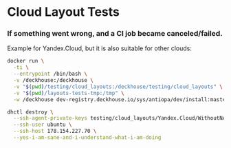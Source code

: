 # Cloud Layout Tests

### If something went wrong, and a CI job became canceled/failed.

Example for Yandex.Cloud, but it is also suitable for other clouds:
```bash
docker run \
  -ti \
  --entrypoint /bin/bash \
  -v /deckhouse:/deckhouse \
  -v "$(pwd)/testing/cloud_layouts:/deckhouse/testing/cloud_layouts" \
  -v "$(pwd)/layouts-tests-tmp:/tmp" \
  -w /deckhouse dev-registry.deckhouse.io/sys/antiopa/dev/install:master
```
```bash
dhctl destroy \
  --ssh-agent-private-keys testing/cloud_layouts/Yandex.Cloud/WithoutNAT/sshkey \
  --ssh-user ubuntu \
  --ssh-host 178.154.227.70 \
  --yes-i-am-sane-and-i-understand-what-i-am-doing
```

